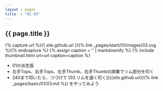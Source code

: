 ```yaml
---
layout : pages
title  : "01_03"
---
```


## {{ page.title }}

{% capture url %}{{ site.github.url }}{% link _pages/start/01/images/03.svg %}{% endcapture %}
{% assign caption = '' | markdownify %}
{% include thumbnail.html url=url caption=caption %}


* 01の派生版
* 左手Tops、右手Tops、左手Thumb、右手Thumbの順番でリム部分を叩く
* 240まで叩いたら、つづけて [03.リムを速く叩く]({{site.github.url}}{% link _pages/basic/01/03.md %}) をやってみよう
